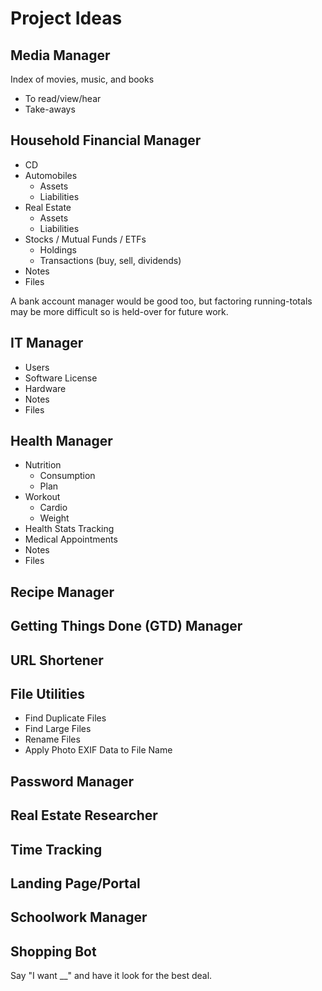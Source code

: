 # Project Ideas

## Media Manager

Index of movies, music, and books

* To read/view/hear
* Take-aways

## Household Financial Manager

* CD
* Automobiles
  * Assets
  * Liabilities
* Real Estate
  * Assets
  * Liabilities
* Stocks / Mutual Funds / ETFs
  * Holdings
  * Transactions (buy, sell, dividends)
* Notes
* Files

A bank account manager would be good too, but factoring running-totals may be more difficult so is held-over for future work.

## IT Manager

* Users
* Software License
* Hardware
* Notes
* Files

## Health Manager

* Nutrition
  * Consumption
  * Plan
* Workout
  * Cardio
  * Weight
* Health Stats Tracking
* Medical Appointments
* Notes
* Files

## Recipe Manager

## Getting Things Done (GTD) Manager

## URL Shortener

## File Utilities

* Find Duplicate Files
* Find Large Files
* Rename Files
* Apply Photo EXIF Data to File Name

## Password Manager

## Real Estate Researcher

## Time Tracking

## Landing Page/Portal

## Schoolwork Manager

## Shopping Bot

Say "I want __" and have it look for the best deal.
